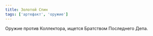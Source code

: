 ```yaml
---
title: Золотой Спин
tags: ['артефакт', 'оружие']
---
```


Оружие против Коллектора, ищется Братством Последнего Депа.
